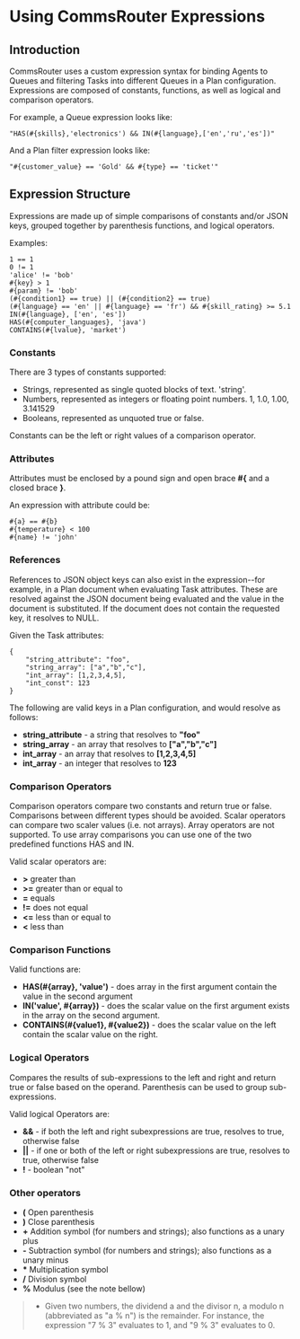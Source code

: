 
# Using CommsRouter Expressions

## Introduction

CommsRouter uses a custom expression syntax for binding Agents to Queues and filtering Tasks into different Queues in a Plan configuration. Expressions are composed of constants, functions, as well as logical and comparison operators.

For example, a Queue expression looks like:

```
"HAS(#{skills},'electronics') && IN(#{language},['en','ru','es'])"
```

And a Plan filter expression looks like:

```
"#{customer_value} == 'Gold' && #{type} == 'ticket'"
```

## Expression Structure

Expressions are made up of simple comparisons of constants and/or JSON keys, grouped together by parenthesis functions, and logical operators.

Examples:

```
1 == 1
0 != 1
'alice' != 'bob'
#{key} > 1
#{param} != 'bob'
(#{condition1} == true) || (#{condition2} == true)
(#{language} == 'en' || #{language} == 'fr') && #{skill_rating} >= 5.1
IN(#{language}, ['en', 'es'])
HAS(#{computer_languages}, 'java')
CONTAINS(#{lvalue}, 'market')
```

### Constants

There are 3 types of constants supported:

* Strings, represented as single quoted blocks of text. 'string'.
* Numbers, represented as integers or floating point numbers.  1, 1.0, 1.00, 3.141529
* Booleans, represented as unquoted true or false.

Constants can be the left or right values of a comparison operator.

### Attributes

Attributes must be enclosed by a pound sign and open brace __#{__ and a closed brace __}__.

An expression with attribute could be:
```
#{a} == #{b}
#{temperature} < 100
#{name} != 'john'
```

### References

References to JSON object keys can also exist in the expression--for example, in a Plan document when evaluating Task attributes. These are resolved against the JSON document being evaluated and the value in the document is substituted. If the document does not contain the requested key, it resolves to NULL.

Given the Task attributes:

```
{
    "string_attribute": "foo",
    "string_array": ["a","b","c"],
    "int_array": [1,2,3,4,5],
    "int_const": 123
}
```

The following are valid keys in a Plan configuration, and would resolve as follows:

* __string_attribute__ - a string that resolves to __"foo"__
* __string_array__ - an array that resolves to __["a","b","c"]__
* __int_array__ - an array that resolves to __[1,2,3,4,5]__
* __int_array__ - an integer that resolves to __123__

### Comparison Operators

Comparison operators compare two constants and return true or false. Comparisons between different types should be avoided. Scalar operators can compare two scaler values (i.e. not arrays). Array operators are not supported. To use array comparisons you can use one of the two predefined functions HAS and IN.

Valid scalar operators are:

* __\>__  greater than
* __\>=__ greater than or equal to
* __=__ equals
* __!=__ does not equal
* __<=__ less than or equal to
* __<__  less than


### Comparison Functions

Valid functions are:

* __HAS(#{array}, 'value')__ - does array in the first argument contain the value in the second argument
* __IN('value', #{array})__ - does the scalar value on the first argument exists in the array on the second argument.
* __CONTAINS(#{value1}, #{value2})__ - does the scalar value on the left contain the scalar value on the right.

### Logical Operators

Compares the results of sub-expressions to the left and right and return true or false based on the operand. Parenthesis can be used to group sub-expressions.

Valid logical Operators are:

* __&&__ - if both the left and right subexpressions are true, resolves to true, otherwise false
* __||__ - if one or both of the left or right subexpressions are true, resolves to true, otherwise false
* __!__ - boolean "not"

### Other operators

* __(__ Open parenthesis
* __)__ Close parenthesis
* __+__ Addition symbol (for numbers and strings); also functions as a unary plus
* __-__ Subtraction symbol (for numbers and strings); also functions as a unary minus
* __*__ Multiplication symbol
* __/__ Division symbol
* __%__ Modulus (see the note bellow)
> * Given two numbers, the dividend a and the divisor n, a modulo n (abbreviated as "a % n") is the remainder. For instance, the expression "7 % 3" evaluates to 1, and "9 % 3" evaluates to 0.
